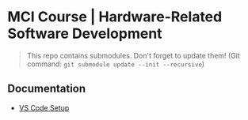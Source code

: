 # MCI Course | Hardware-Related Software Development

> This repo contains submodules. Don't forget to update them! (Git command: `git submodule update --init --recursive`)

## Documentation
- [VS Code Setup](docs/vscode_setup.md)

